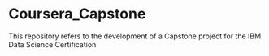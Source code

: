 # Coursera_Capstone
This repository refers to the development of a Capstone project for the IBM Data Science Certification 
